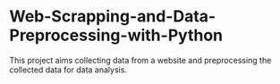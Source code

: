 # Web-Scrapping-and-Data-Preprocessing-with-Python
This project aims collecting data from a website and preprocessing the collected data for data analysis.
